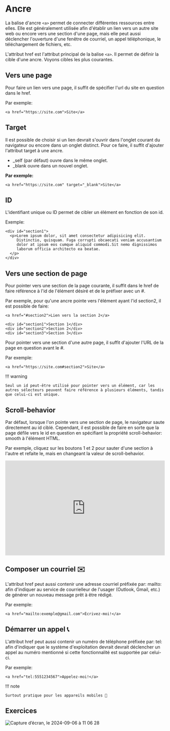 # Ancre

La balise d'ancre `<a>` permet de connecter différentes ressources entre elles. Elle est généralement utilisée afin d'établir un lien vers un autre site web ou encore vers une section d'une page, mais elle peut aussi déclencher l'ouverture d'une fenêtre de courriel, un appel téléphonique, le téléchargement de fichiers, etc.

L'attribut href est l'attribut principal de la balise `<a>`. Il permet de définir la cible d'une ancre. Voyons cibles les plus courantes.

## Vers une page

Pour faire un lien vers une page, il suffit de spécifier l'url du site en question dans le href.

Par exemple:

```
<a href="https://site.com">Site</a>
```

## Target
Il est possible de choisir si un lien devrait s'ouvrir dans l'onglet courant du navigateur ou encore dans un onglet distinct. Pour ce faire, il suffit d'ajouter l'attribut target à une ancre.

- _self (par défaut) ouvre dans le même onglet.
- _blank ouvre dans un nouvel onglet.

**Par exemple:**

```
<a href="https://site.com" target="_blank">Site</a>
```

## ID

L'identifiant unique ou ID permet de cibler un élément en fonction de son id.

Exemple:
```
<div id="section1">
  <p>Lorem ipsum dolor, sit amet consectetur adipisicing elit.
     Distinctio, quisquam. Fuga corrupti obcaecati veniam accusantium
     dolor at ipsum eos cumque aliquid commodi.Sit nemo dignissimos
     laborum officia architecto ea beatae.
  </p>
</div>
```

## Vers une section de page

Pour pointer vers une section de la page courante, il suffit dans le href de faire référence à l'id de l'élément désiré et de le préfixer avec un #.

Par exemple, pour qu'une ancre pointe vers l'élément ayant l'id section2, il est possible de faire:

```
<a href="#section2">Lien vers la section 2</a>

<div id="section1">Section 1</div>
<div id="section2">Section 2</div>
<div id="section3">Section 3</div>
```

Pour pointer vers une section d'une autre page, il suffit d'ajouter l'URL de la page en question avant le #.

Par exemple:

```
<a href="https://site.com#section2">Site</a>
```

!!! warning

    Seul un id peut-être utilisé pour pointer vers un élément, car les autres sélecteurs peuvent faire référence à plusieurs éléments, tandis que celui-ci est unique.

## Scroll-behavior

Par défaut, lorsque l'on pointe vers une section de page, le navigateur saute directement au id ciblé. Cependant, il est possible de faire en sorte que la page défile vers le id en question en spécifiant la propriété scroll-behavior: smooth à l'élément HTML.

Par exemple, cliquez sur les boutons 1 et 2 pour sauter d'une section à l'autre et refaite le, mais en changeant la valeur de scroll-behavior.
<iframe height="300" style="width: 100%;" scrolling="no" title="Scroll-behavior: smooth" src="https://codepen.io/tim-momo/embed/MWzpajX?default-tab=html%2Cresult" frameborder="no" loading="lazy" allowtransparency="true" allowfullscreen="true">
  See the Pen <a href="https://codepen.io/tim-momo/pen/MWzpajX">
  Scroll-behavior: smooth</a> by TIM Montmorency (<a href="https://codepen.io/tim-momo">@tim-momo</a>)
  on <a href="https://codepen.io">CodePen</a>.
</iframe>

## Composer un courriel ✉️

L'attribut href peut aussi contenir une adresse courriel préfixée par: mailto: afin d'indiquer au service de courrielleur de l'usager (Outlook, Gmail, etc.) de générer un nouveau message prêt à être rédigé.

Par exemple:

```
<a href="mailto:exemple@gmail.com">Écrivez-moi!</a>
```

## Démarrer un appel 📞

L'attribut href peut aussi contenir un numéro de téléphone préfixée par: tel: afin d'indiquer que le système d'exploitation devrait devrait déclencher un appel au numéro mentionné si cette fonctionnalité est supportée par celui-ci.

Par exemple:

```
<a href="tel:5551234567">Appelez-moi!</a>
```

!!! note

    Surtout pratique pour les appareils mobiles 📱


## Exercices

<div class="grid grid-auto" markdown>

![Capture d’écran, le 2024-09-06 à 11 06 28](https://github.com/user-attachments/assets/1bdcd3c7-0c1c-4bab-bacf-7510542e5c91)

</div>


